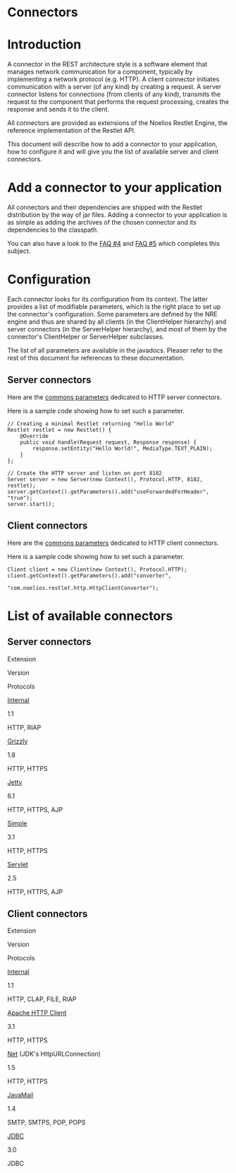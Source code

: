 Connectors
==========

Introduction
============

A connector in the REST architecture style is a software element that
manages network communication for a component, typically by implementing
a network protocol (e.g. HTTP). A client connector initiates
communication with a server (of any kind) by creating a request. A
server connector listens for connections (from clients of any kind),
transmits the request to the component that performs the request
processing, creates the response and sends it to the client.

All connectors are provided as extensions of the Noelios Restlet Engine,
the reference implementation of the Restlet API.

This document will describe how to add a connector to your application,
how to configure it and will give you the list of available server and
client connectors.

Add a connector to your application
===================================

All connectors and their dependencies are shipped with the Restlet
distribution by the way of jar files. Adding a connector to your
application is as simple as adding the archives of the chosen connector
and its dependencies to the classpath.

You can also have a look to the [FAQ
\#4](http://web.archive.org/web/20111231121013/http://www.restlet.org/documentation/1.1/faq#04)
and [FAQ
\#5](http://web.archive.org/web/20111231121013/http://www.restlet.org/documentation/1.1/faq#05)
which completes this subject.

Configuration
=============

Each connector looks for its configuration from its context. The latter
provides a list of modifiable parameters, which is the right place to
set up the connector's configuration. Some parameters are defined by the
NRE engine and thus are shared by all clients (in the ClientHelper
hierarchy) and server connectors (in the ServerHelper hierarchy), and
most of them by the connector's ClientHelper or ServerHelper subclasses.

The list of all parameters are available in the javadocs. Pleaser refer
to the rest of this document for references to these documentation.

Server connectors
-----------------

Here are the [commons
parameters](http://web.archive.org/web/20111231121013/http://www.restlet.org/documentation/1.1/nre/com/noelios/restlet/http/HttpServerHelper)
dedicated to HTTP server connectors.

Here is a sample code showing how to set such a parameter.

    // Creating a minimal Restlet returning "Hello World"
    Restlet restlet = new Restlet() {
        @Override
        public void handle(Request request, Response response) {
            response.setEntity("Hello World!", MediaType.TEXT_PLAIN);
        }
    };

    // Create the HTTP server and listen on port 8182
    Server server = new Server(new Context(), Protocol.HTTP, 8182, restlet);
    server.getContext().getParameters().add("useForwardedForHeader", "true");
    server.start();

Client connectors
-----------------

Here are the [commons
parameters](http://web.archive.org/web/20111231121013/http://www.restlet.org/documentation/1.1/nre/com/noelios/restlet/http/HttpClientHelper)
dedicated to HTTP client connectors.

Here is a sample code showing how to set such a parameter.

    Client client = new Client(new Context(), Protocol.HTTP);
    client.getContext().getParameters().add("converter",
                           "com.noelios.restlet.http.HttpClientConverter");

List of available connectors
============================

Server connectors
-----------------

Extension

Version

Protocols

[Internal](http://web.archive.org/web/20111231121013/http://wiki.restlet.org/docs_1.1/13-restlet/27-restlet/48-restlet/86-restlet.html "Internal connectors")

1.1

HTTP, RIAP

[Grizzly](http://web.archive.org/web/20111231121013/http://wiki.restlet.org/docs_1.1/13-restlet/28-restlet/73-restlet.html "Grizzly extension")

1.8

HTTP, HTTPS

[Jetty](http://web.archive.org/web/20111231121013/http://wiki.restlet.org/docs_1.1/13-restlet/28-restlet/78-restlet.html "Jetty extension")

6.1

HTTP, HTTPS, AJP

[Simple](http://web.archive.org/web/20111231121013/http://wiki.restlet.org/docs_1.1/13-restlet/28-restlet/82-restlet.html "Simple extension")

3.1

HTTP, HTTPS

[Servlet](http://web.archive.org/web/20111231121013/http://wiki.restlet.org/docs_1.1/13-restlet/28-restlet/81-restlet.html "Servlet extension")

2.5

HTTP, HTTPS, AJP

Client connectors
-----------------

Extension

Version

Protocols

[Internal](http://web.archive.org/web/20111231121013/http://wiki.restlet.org/docs_1.1/13-restlet/27-restlet/48-restlet/86-restlet.html "Internal connectors")

1.1

HTTP, CLAP, FILE, RIAP

[Apache HTTP
Client](http://web.archive.org/web/20111231121013/http://wiki.restlet.org/docs_1.1/13-restlet/28-restlet/75-restlet.html "HTTP Client extension")

3.1

HTTP, HTTPS

[Net](http://web.archive.org/web/20111231121013/http://wiki.restlet.org/docs_1.1/13-restlet/28-restlet/79-restlet.html "Net extension")
(JDK's HttpURLConnection)

1.5

HTTP, HTTPS

[JavaMail](http://web.archive.org/web/20111231121013/http://wiki.restlet.org/docs_1.1/13-restlet/28-restlet/76-restlet.html "JavaMail extension")

1.4

SMTP, SMTPS, POP, POPS

[JDBC](http://web.archive.org/web/20111231121013/http://wiki.restlet.org/docs_1.1/13-restlet/28-restlet/77-restlet.html "JDBC extension")

3.0

JDBC

